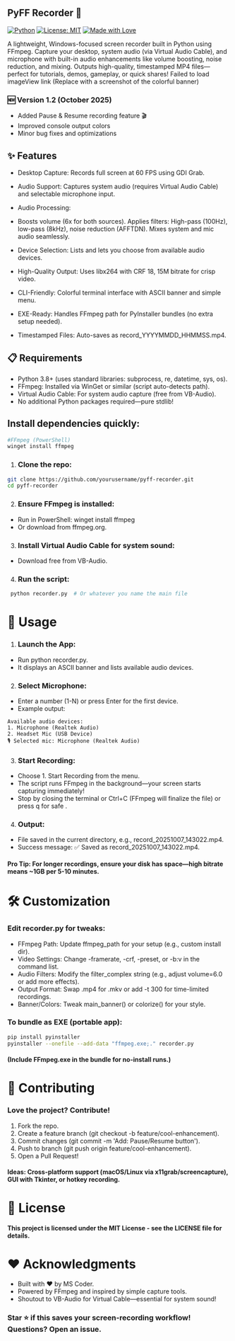 ## PyFF Recorder 🎥
[![Python](https://img.shields.io/badge/python-3.8%2B-blue.svg)](https://www.python.org/downloads/)
[![License: MIT](https://img.shields.io/badge/License-MIT-yellow.svg)](https://opensource.org/licenses/MIT)
[![Made with Love](https://img.shields.io/badge/made%20with-%E2%9D%A4-red.svg)](https://github.com/yourusername/pytray-reminder)

A lightweight, Windows-focused screen recorder built in Python using FFmpeg. Capture your desktop, system audio (via Virtual Audio Cable), and microphone with built-in audio enhancements like volume boosting, noise reduction, and mixing. Outputs high-quality, timestamped MP4 files—perfect for tutorials, demos, gameplay, or quick shares!
Failed to load imageView link (Replace with a screenshot of the colorful banner)
### 🆕 Version 1.2 (October 2025)
- Added Pause & Resume recording feature 🎬
- Improved console output colors
- Minor bug fixes and optimizations

## ✨ Features

- Desktop Capture: Records full screen at 60 FPS using GDI Grab.
- Audio Support: Captures system audio (requires Virtual Audio Cable) and selectable microphone input.
- Audio Processing:

- Boosts volume (6x for both sources).
Applies filters: High-pass (100Hz), low-pass (8kHz), noise reduction (AFFTDN).
Mixes system and mic audio seamlessly.


- Device Selection: Lists and lets you choose from available audio devices.
- High-Quality Output: Uses libx264 with CRF 18, 15M bitrate for crisp video.
- CLI-Friendly: Colorful terminal interface with ASCII banner and simple menu.
- EXE-Ready: Handles FFmpeg path for PyInstaller bundles (no extra setup needed).
- Timestamped Files: Auto-saves as record_YYYYMMDD_HHMMSS.mp4.

## 📋 Requirements

- Python 3.8+ (uses standard libraries: subprocess, re, datetime, sys, os).
- FFmpeg: Installed via WinGet or similar (script auto-detects path).
- Virtual Audio Cable: For system audio capture (free from VB-Audio).
- No additional Python packages required—pure stdlib!
## Install dependencies quickly:

```bash
#FFmpeg (PowerShell)
winget install ffmpeg
```


1. ### Clone the repo:

```bash
git clone https://github.com/yourusername/pyff-recorder.git
cd pyff-recorder
```
2. ### Ensure FFmpeg is installed:

- Run in PowerShell: winget install ffmpeg
- Or download from ffmpeg.org.


3. ### Install Virtual Audio Cable for system sound:
- Download free from VB-Audio.


4. ### Run the script:
```bash
 python recorder.py  # Or whatever you name the main file
```

# 📖 Usage

1. ### Launch the App:
- Run python recorder.py.
- It displays an ASCII banner and lists available audio devices.


2. ### Select Microphone:

- Enter a number (1-N) or press Enter for the first device.
- Example output:
```text
Available audio devices:
1. Microphone (Realtek Audio)
2. Headset Mic (USB Device)
🎙 Selected mic: Microphone (Realtek Audio)
```

3. ### Start Recording:

- Choose 1. Start Recording from the menu.
- The script runs FFmpeg in the background—your screen starts capturing immediately!
- Stop by closing the terminal or Ctrl+C (FFmpeg will finalize the file) or press q for safe .


4. ### Output:

- File saved in the current directory, e.g., record_20251007_143022.mp4.
- Success message: ✅ Saved as record_20251007_143022.mp4.



#### Pro Tip: For longer recordings, ensure your disk has space—high bitrate means ~1GB per 5-10 minutes.

# 🛠 Customization
### Edit recorder.py for tweaks:

- FFmpeg Path: Update ffmpeg_path for your setup (e.g., custom install dir).
- Video Settings: Change -framerate, -crf, -preset, or -b:v in the command list.
- Audio Filters: Modify the filter_complex string (e.g., adjust volume=6.0 or add more effects).
- Output Format: Swap .mp4 for .mkv or add -t 300 for time-limited recordings.
- Banner/Colors: Tweak main_banner() or colorize() for your style.

### To bundle as EXE (portable app):
```bash
pip install pyinstaller
pyinstaller --onefile --add-data "ffmpeg.exe;." recorder.py
```
#### (Include FFmpeg.exe in the bundle for no-install runs.)
# 🤝 Contributing
### Love the project? Contribute!

1. Fork the repo.
2. Create a feature branch (git checkout -b feature/cool-enhancement).
3. Commit changes (git commit -m 'Add: Pause/Resume button').
4. Push to branch (git push origin feature/cool-enhancement).
5. Open a Pull Request!

#### Ideas: Cross-platform support (macOS/Linux via x11grab/screencapture), GUI with Tkinter, or hotkey recording.
# 📄 License
#### This project is licensed under the MIT License - see the LICENSE file for details.
# ❤️ Acknowledgments

- Built with ❤️ by MS Coder.
- Powered by FFmpeg and inspired by simple capture tools.
- Shoutout to VB-Audio for Virtual Cable—essential for system sound!

### Star ⭐ if this saves your screen-recording workflow! Questions? Open an issue.

